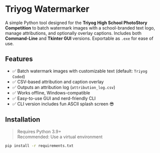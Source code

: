 # Triyog Watermarker

A simple Python tool designed for the **Triyog High School PhotoStory Competition** to batch watermark images with a school-branded text logo, manage attributions, and optionally overlay captions. Includes both **Command-Line** and **Tkinter GUI** versions. Exportable as `.exe` for ease of use.

## Features

- ✅ Batch watermark images with customizable text (default: `Triyog Coded`)
- ✅ CSV-based attribution and caption overlay
- ✅ Outputs an attribution log (`attribution_log.csv`)
- ✅ Works offline, Windows-compatible
- ✅ Easy-to-use GUI and nerd-friendly CLI
- ✅ CLI version includes fun ASCII splash screen 😎

##  Installation

> Requires Python 3.9+  
> Recommended: Use a virtual environment

```bash
pip install -r requirements.txt
```